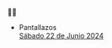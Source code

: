 🍓🥮

- Pantallazos </br>
[Sábado 22 de Junio 2024](https://github.com/user-attachments/assets/2cddb043-8883-459e-a9d1-69c21c9bc33a)
